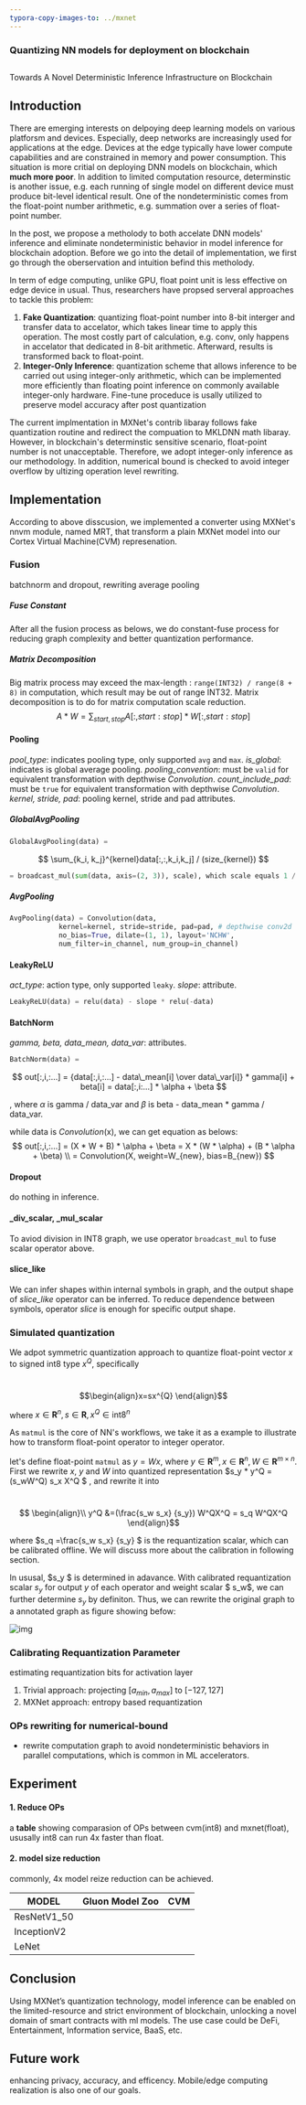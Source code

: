 ```yaml
---
typora-copy-images-to: ../mxnet
---
```


### Quantizing NN models for deployment on blockchain

##  

Towards A Novel Deterministic Inference Infrastructure on Blockchain

## Introduction

There are emerging interests on delpoying deep learning models on various platforsm and devices. Especially, deep networks are increasingly used for applications at the edge. Devices at the edge typically have lower compute capabilities and are constrained in memory and power consumption.  This situation is more critial on deploying DNN models on blockchain, which **much more poor**. In addition to limited computation resource, determinstic is another issue, e.g. each running of single model on different device must produce bit-level identical result. One of the nondeterministic comes from the float-point number arithmetic, e.g. summation over a series of float-point number. 

In the post, we propose a metholody to both accelate DNN models' inference and eliminate nondeterministic behavior in model inference for blockchain adoption. Before we go into the detail of  implementation, we first go through the oberservation and intuition befind this metholody.

In term of edge computing, unlike GPU, float point unit is less effective on edge device in usual. Thus, researchers have propsed serveral approaches to tackle this problem:

1. **Fake Quantization**: quantizing float-point number into 8-bit interger and transfer data to accelator, which takes linear time to apply this operation. The most costly part of calculation, e.g. conv,  only happens in accelator that dedicated in 8-bit arithmetic. Afterward, results is transformed back to float-point.
2. **Integer-Only Inference**: quantization scheme that allows inference to be carried out using integer-only arithmetic, which can be implemented more efficiently than floating point inference on commonly available integer-only hardware. Fine-tune proceduce is usally utilized to preserve model accuracy after post quantization

The current implmentation in MXNet's contrib libaray follows fake quantization routine and redirect the compuation to MKLDNN math libaray. However, in blockchain's determinstic sensitive scenario, float-point number is not unacceptable. Therefore, we adopt integer-only inference as our methodology. In addition, numerical bound is checked to avoid integer overflow by ultizing operation level rewriting. 

## Implementation

According to above disscusion, we implemented a converter using MXNet's nnvm module, named MRT,  that transform a plain MXNet model into our Cortex Virtual Machine(CVM) represenation.

### Fusion
batchnorm and dropout, rewriting average pooling

##### Fuse Constant

After all the fusion process as belows, we do constant-fuse process for reducing graph complexity and better quantization performance.

##### Matrix Decomposition

Big matrix process may exceed the max-length : `range(INT32) / range(8 + 8)` in computation, which result may be out of range INT32. Matrix decomposition is to do for matrix computation scale reduction.
$$
A * W = \sum_{start, stop} A[:,start:stop] * W[:, start:stop]
$$

#### Pooling

*pool_type*: indicates pooling type, only supported `avg` and `max`.
*is_global*: indicates is global average pooling.
*pooling_convention*: must be `valid` for equivalent transformation with depthwise *Convolution*.
*count_include_pad*: must be `true` for equivalent transformation with depthwise *Convolution*.
*kernel, stride, pad*: pooling kernel, stride and pad attributes.

##### GlobalAvgPooling

```python
GlobalAvgPooling(data) =
```

$$
\sum_{k_i, k_j}^{kernel}data[:,:,k_i,k_j] / (size_{kernel})
$$

```python
= broadcast_mul(sum(data, axis=(2, 3)), scale), which scale equals 1 / K / K
```

##### AvgPooling

```python
AvgPooling(data) = Convolution(data,
            kernel=kernel, stride=stride, pad=pad, # depthwise conv2d
            no_bias=True, dilate=(1, 1), layout='NCHW',
            num_filter=in_channel, num_group=in_channel)
```

#### LeakyReLU

*act_type*: action type, only supported `leaky`.
*slope*: attribute.

```python
LeakyReLU(data) = relu(data) - slope * relu(-data)
```

#### BatchNorm

*gamma, beta, data_mean, data_var*: attributes.

```python
BatchNorm(data) =
```

$$
out[:,i,:...] 
= {data[:,i,:...] - data\_mean[i] \over data\_var[i]} * gamma[i] + beta[i]
= data[:,i:...] * \alpha + \beta
$$

, where $\alpha$ is gamma / data_var and $\beta$ is beta - data_mean * gamma / data_var.

while data is *Convolution*(x), we can get equation as belows:
$$
out[:,i,:...] 
= (X * W + B) * \alpha + \beta 
= X * (W * \alpha) + (B * \alpha + \beta) \\
= Convolution(X, weight=W_{new}, bias=B_{new})
$$

#### Dropout

do nothing in inference.

#### _div_scalar, _mul_scalar

To aviod division in INT8 graph, we use operator `broadcast_mul` to fuse scalar operator above.

#### slice_like

We can infer shapes within internal symbols in graph, and the output shape of *slice_like* operator can be inferred. To reduce dependence between symbols, operator *slice* is enough for specific output shape.

### Simulated quantization

We adpot symmetric quantization approach to quantize float-point vector $x$ to signed int8 type $x^Q$, specifically

​                                                                                      $$\begin{align}x=sx^{Q} \end{align}$$                                                  

 where $x\in \mathbf{R}^{n}, s \in \mathbf{R}, x^Q \in \text{int8}^{n}$

As `matmul` is the core of NN's workflows, we take it as a example to illustrate how to transform float-point operator to integer operator. 



let's define float-point `matmul` as $y = Wx$, where $y\in \mathbf{R}^m, x\in \mathbf{R}^n, W\in \mathbf{R}^{m\times n}$. First we rewrite $x$, $y$  and $W$ into quantized representation $s_y * y^Q   = (s_wW^Q)  s_x  X^Q $ , and rewrite it into

​                                                                    $$ \begin{align}\\ y^Q &=(\frac{s_w s_x}  {s_y}) W^QX^Q = s_q W^QX^Q \end{align}$$

where $s_q =\frac{s_w s_x}  {s_y} $ is the requantization scalar, which can be calibrated offline. We will discuss more about the calibration in following section.  

In ususal, $s_y $ is determined in adavance. With calibrated requantization scalar $s_y$ for output $y$ of each operator and weight scalar $ s_w$, we can further determine $s_y$ by definiton. Thus, we can rewrite the original graph to a annotated graph as figure showing befow:

![img]() 

### Calibrating Requantization Parameter

estimating requantization bits for activation layer

1. Trivial approach: projecting $[a_{min}, a_{max}]$ to $[-127, 127]$
2. MXNet approach: entropy based requantization

### OPs rewriting for numerical-bound

* rewrite computation graph to avoid nondeterministic behaviors in parallel computations, which is common in ML accelerators.

## Experiment

#### 1. Reduce OPs

a **table** showing comparasion of OPs between cvm(int8) and mxnet(float), ususally int8 can run 4x faster than float.

#### 2. model size reduction

commonly, 4x model reize reduction can be achieved. 


| MODEL       | Gluon Model Zoo | CVM  |
| ----------- | :-------------: | ---- |
| ResNetV1_50 |                 |      |
| InceptionV2 |                 |      |
| LeNet       |                 |      |


## Conclusion

Using MXNet’s quantization technology, model inference can be enabled on the limited-resource and strict environment of blockchain, unlocking a novel domain of smart contracts with ml models. The use case could be DeFi, Entertainment, Information service, BaaS, etc.

## Future work

enhancing privacy, accuracy, and efficency. Mobile/edge computing realization is also one of our goals.